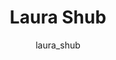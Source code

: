 ---
# this is autogenerated: do not edit
title: Laura Shub
author: laura_shub
layout: author-bio
jobtitle: Grad Student
bio: bioinformatics
type: member
excerpt: "Laura studied biochemistry and computer science at the University of Texas at Austin. She is currently a graduate student in the bioinformatics program at UCSF."
header:
  teaser: /assets/images/people/bio-shub.jpg
papers: 
---